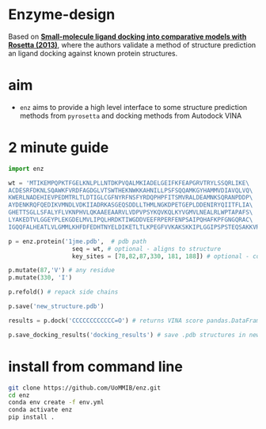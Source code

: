 # Enzyme-design
Based on [**Small-molecule ligand docking into comparative models with Rosetta (2013)**](https://www.ncbi.nlm.nih.gov/pmc/articles/PMC5750396/), where the authors validate a method of structure prediction an ligand docking against known protein structures.  

# aim
- ```enz``` aims to provide a high level interface to some structure prediction methods from ```pyrosetta``` and docking methods from Autodock VINA

# 2 minute guide
```python
import enz

wt = 'MTIKEMPQPKTFGELKNLPLLNTDKPVQALMKIADELGEIFKFEAPGRVTRYLSSQRLIKE\
ACDESRFDKNLSQAWKFVRDFAGDGLVTSWTHEKNWKKAHNILLPSFSQQAMKGYHAMMVDIAVQLVQ\
KWERLNADEHIEVPEDMTRLTLDTIGLCGFNYRFNSFYRDQPHPFITSMVRALDEAMNKSQRANPDDP\
AYDENKRQFQEDIKVMNDLVDKIIADRKASGEQSDDLLTHMLNGKDPETGEPLDDENIRYQIITFLIA\
GHETTSGLLSFALYFLVKNPHVLQKAAEEAARVLVDPVPSYKQVKQLKYVGMVLNEALRLWPTAPAFS\
LYAKEDTVLGGEYPLEKGDELMVLIPQLHRDKTIWGDDVEEFRPERFENPSAIPQHAFKPFGNGQRAC\
IGQQFALHEATLVLGMMLKHFDFEDHTNYELDIKETLTLKPEGFVVKAKSKKIPLGGIPSPSTEQSAKKVRK'

p = enz.protein('1jme.pdb',  # pdb path
                  seq = wt, # optional - aligns to structure
                  key_sites = [78,82,87,330, 181, 188]) # optional - constrain docking to this region

p.mutate(87,'V') # any residue
p.mutate(330, 'I')

p.refold() # repack side chains

p.save('new_structure.pdb')

results = p.dock('CCCCCCCCCCCC=O') # returns VINA score pandas.DataFrame

p.save_docking_results('docking_results') # save .pdb structures in new dir docking_results
```

# install from command line

```bash
git clone https://github.com/UoMMIB/enz.git
cd enz
conda env create -f env.yml
conda activate enz
pip install .
```
